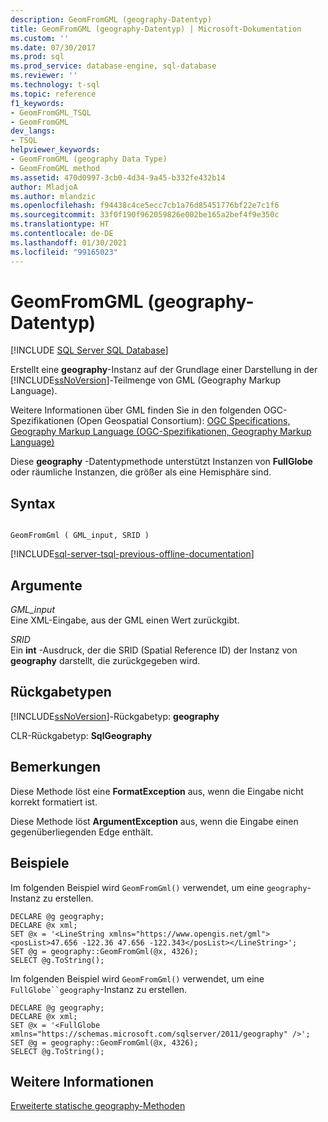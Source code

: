 ```yaml
---
description: GeomFromGML (geography-Datentyp)
title: GeomFromGML (geography-Datentyp) | Microsoft-Dokumentation
ms.custom: ''
ms.date: 07/30/2017
ms.prod: sql
ms.prod_service: database-engine, sql-database
ms.reviewer: ''
ms.technology: t-sql
ms.topic: reference
f1_keywords:
- GeomFromGML_TSQL
- GeomFromGML
dev_langs:
- TSQL
helpviewer_keywords:
- GeomFromGML (geography Data Type)
- GeomFromGML method
ms.assetid: 470d0997-3cb0-4d34-9a45-b332fe432b14
author: MladjoA
ms.author: mlandzic
ms.openlocfilehash: f94438c4ce5ecc7cb1a76d85451776bf22e7c1f6
ms.sourcegitcommit: 33f0f190f962059826e002be165a2bef4f9e350c
ms.translationtype: HT
ms.contentlocale: de-DE
ms.lasthandoff: 01/30/2021
ms.locfileid: "99165023"
---
```

# <a name="geomfromgml-geography-data-type"></a>GeomFromGML (geography-Datentyp)
[!INCLUDE [SQL Server SQL Database](../../includes/applies-to-version/sql-asdb.md)]

Erstellt eine **geography**-Instanz auf der Grundlage einer Darstellung in der [!INCLUDE[ssNoVersion](../../includes/ssnoversion-md.md)]-Teilmenge von GML (Geography Markup Language).
  
Weitere Informationen über GML finden Sie in den folgenden OGC-Spezifikationen (Open Geospatial Consortium): [OGC Specifications, Geography Markup Language (OGC-Spezifikationen, Geography Markup Language)](https://go.microsoft.com/fwlink/?LinkId=93629)
  
Diese **geography** -Datentypmethode unterstützt Instanzen von **FullGlobe** oder räumliche Instanzen, die größer als eine Hemisphäre sind.
  
## <a name="syntax"></a>Syntax  
  
```  
  
GeomFromGml ( GML_input, SRID )  
```  
  
[!INCLUDE[sql-server-tsql-previous-offline-documentation](../../includes/sql-server-tsql-previous-offline-documentation.md)]

## <a name="arguments"></a>Argumente
 *GML_input*  
 Eine XML-Eingabe, aus der GML einen Wert zurückgibt.  
  
 *SRID*  
 Ein **int** -Ausdruck, der die SRID (Spatial Reference ID) der Instanz von **geography** darstellt, die zurückgegeben wird.  
  
## <a name="return-types"></a>Rückgabetypen  
 [!INCLUDE[ssNoVersion](../../includes/ssnoversion-md.md)]-Rückgabetyp: **geography**  
  
 CLR-Rückgabetyp: **SqlGeography**  
  
## <a name="remarks"></a>Bemerkungen  
 Diese Methode löst eine **FormatException** aus, wenn die Eingabe nicht korrekt formatiert ist.  
  
 Diese Methode löst **ArgumentException** aus, wenn die Eingabe einen gegenüberliegenden Edge enthält.  
  
## <a name="examples"></a>Beispiele  
 Im folgenden Beispiel wird `GeomFromGml()` verwendet, um eine `geography`-Instanz zu erstellen.  
  
```  
DECLARE @g geography;  
DECLARE @x xml;  
SET @x = '<LineString xmlns="https://www.opengis.net/gml"><posList>47.656 -122.36 47.656 -122.343</posList></LineString>';  
SET @g = geography::GeomFromGml(@x, 4326);  
SELECT @g.ToString();  
```  
  
 Im folgenden Beispiel wird `GeomFromGml()` verwendet, um eine `FullGlobe``geography`-Instanz zu erstellen.  
  
```  
DECLARE @g geography;  
DECLARE @x xml;  
SET @x = '<FullGlobe xmlns="https://schemas.microsoft.com/sqlserver/2011/geography" />';  
SET @g = geography::GeomFromGml(@x, 4326);  
SELECT @g.ToString();  
```  
  
## <a name="see-also"></a>Weitere Informationen  
 [Erweiterte statische geography-Methoden](../../t-sql/spatial-geography/extended-static-geography-methods.md)  
  
  
